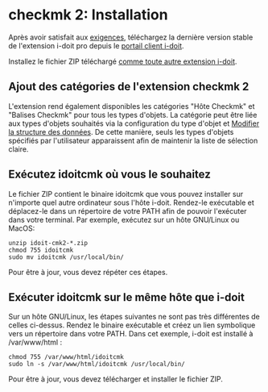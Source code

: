 # checkmk 2: Installation 

Après avoir satisfait aux [exigences](./requirements.md), téléchargez la dernière version stable de l'extension i-doit pro depuis le [portail client i-doit](https://portal.i-doit.com/).

Installez le fichier ZIP téléchargé [comme toute autre extension i-doit](../index.md).

## Ajout des catégories de l'extension checkmk 2

L'extension rend également disponibles les catégories "Hôte Checkmk" et "Balises Checkmk" pour tous les types d'objets. La catégorie peut être liée aux types d'objets souhaités via la configuration du type d'objet et [Modifier la structure des données](../../system-administration/administration/data-structure/edit-data-structure.md). De cette manière, seuls les types d'objets spécifiés par l'utilisateur apparaissent afin de maintenir la liste de sélection claire.

## Exécutez idoitcmk où vous le souhaitez

Le fichier ZIP contient le binaire idoitcmk que vous pouvez installer sur n'importe quel autre ordinateur sous l'hôte i-doit. Rendez-le exécutable et déplacez-le dans un répertoire de votre PATH afin de pouvoir l'exécuter dans votre terminal. Par exemple, exécutez sur un hôte GNU/Linux ou MacOS:

```shell
unzip idoit-cmk2-*.zip
chmod 755 idoitcmk
sudo mv idoitcmk /usr/local/bin/
```

Pour être à jour, vous devez répéter ces étapes.

## Exécuter idoitcmk sur le même hôte que i-doit

Sur un hôte GNU/Linux, les étapes suivantes ne sont pas très différentes de celles ci-dessus. Rendez le binaire exécutable et créez un lien symbolique vers un répertoire dans votre PATH. Dans cet exemple, i-doit est installé à /var/www/html :

```shell
chmod 755 /var/www/html/idoitcmk
sudo ln -s /var/www/html/idoitcmk /usr/local/bin/
```

Pour être à jour, vous devez télécharger et installer le fichier ZIP.
```
